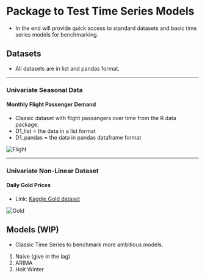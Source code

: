 # Package to Test Time Series Models

* In the end will provide quick access to standard datasets and basic time series models for benchmarking.

## Datasets
* All datasets are in list and pandas format.
______

### Univariate Seasonal Data
#### Monthly Flight Passenger Demand

* Classic dataset with flight passangers over time from the R data package.
* D1_list = the data in a list format
* D1_pandas = the data in pandas dataframe format

![Flight](https://www.solver.com/sites/default/files/Timese1.jpg)


______

### Univariate Non-Linear Dataset
#### Daily Gold Prices

* Link: [Kaggle Gold dataset](https://www.kaggle.com/arashnic/learn-time-series-forecasting-from-gold-price)

![Gold](https://blog.minitab.com/hs-fs/hubfs/Imported_Blog_Media/time_series_gold_2.gif?width=435&height=294&name=time_series_gold_2.gif)

## Models (WIP)

* Classic Time Series to benchmark more ambitious models. 
1. Naive (give in the lag) 
2. ARIMA
3. Holt Winter
